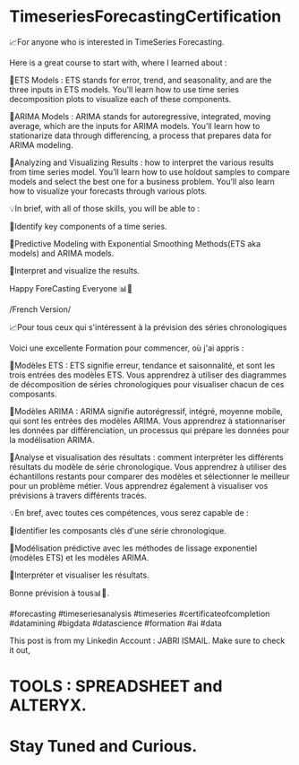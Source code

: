# TimeseriesForecastingCertification

📈For anyone who is interested in TimeSeries Forecasting. 

Here is a great course to start with, where I learned about :

 📌ETS Models : ETS stands for error, trend, and seasonality, and are the three inputs in ETS models. You’ll learn how to use time series decomposition plots to visualize each of these components. 

📌ARIMA Models : ARIMA stands for autoregressive, integrated, moving average, which are the inputs for ARIMA models. You’ll learn how to stationarize data through differencing, a process that prepares data for ARIMA modeling.  

📌Analyzing and Visualizing Results : how to interpret the various results from time series model. You’ll learn how to use holdout samples to compare models and select the best one for a business problem. You’ll also learn how to visualize your forecasts through various plots.

💡In brief, with all of those skills, you will be able to :

🧠Identify key components of a time series.

🧠Predictive Modeling with Exponential Smoothing Methods(ETS aka models) and ARIMA models.

🧠Interpret and visualize the results.


 Happy ForeCasting Everyone 📊💯


/French Version/

📈Pour tous ceux qui s'intéressent à la prévision des séries chronologiques

 Voici une excellente Formation pour commencer, où j'ai appris :

 📌Modèles ETS : ETS signifie erreur, tendance et saisonnalité, et sont les trois entrées des modèles ETS. Vous apprendrez à utiliser des diagrammes de décomposition de séries chronologiques pour visualiser chacun de ces composants.

📌Modèles ARIMA : ARIMA signifie autorégressif, intégré, moyenne mobile, qui sont les entrées des modèles ARIMA. Vous apprendrez à stationnariser les données par différenciation, un processus qui prépare les données pour la modélisation ARIMA.

📌Analyse et visualisation des résultats : comment interpréter les différents résultats du modèle de série chronologique. Vous apprendrez à utiliser des échantillons restants pour comparer des modèles et sélectionner le meilleur pour un problème métier. Vous apprendrez également à visualiser vos prévisions à travers différents tracés.



💡En bref, avec toutes ces compétences, vous serez capable de :

🧠Identifier les composants clés d'une série chronologique.

 🧠Modélisation prédictive avec les méthodes de lissage exponentiel (modèles ETS) et les modèles ARIMA.

🧠Interpréter et visualiser les résultats.


 Bonne prévision à tous📊💯.

#forecasting #timeseriesanalysis #timeseries #certificateofcompletion #datamining #bigdata #datascience #formation #ai #data






This post is from my Linkedin Account : JABRI ISMAIL.
Make sure to check it out, 
# TOOLS : SPREADSHEET and ALTERYX. 
# Stay Tuned and Curious.
